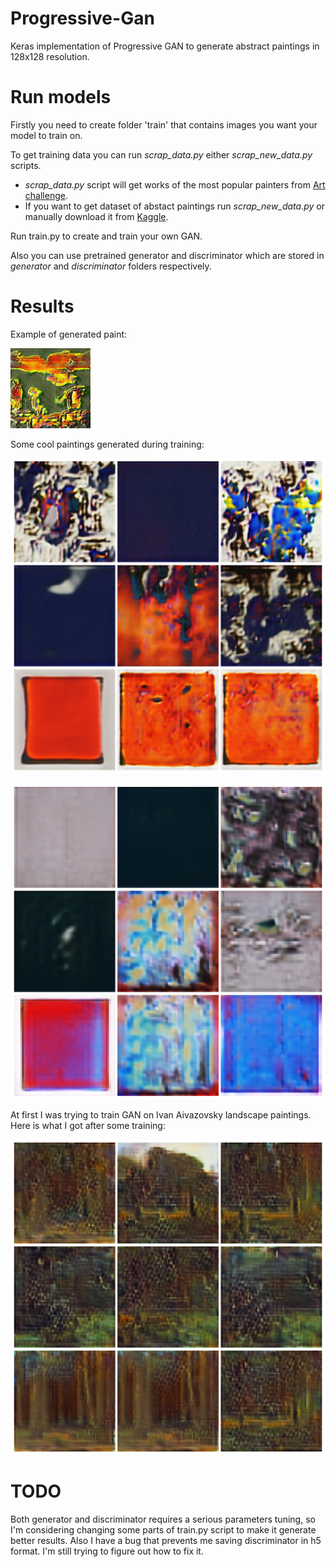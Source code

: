 # Progressive-Gan
Keras implementation of Progressive GAN to generate abstract paintings in 128x128 resolution.

# Run models
Firstly you need to create folder 'train' that contains images you want your model to train on. 

To get training data you can run *scrap_data.py* either *scrap_new_data.py* scripts.

- *scrap_data.py* script will get works of the most popular painters from [Art challenge](artchallenge.me). 
- If you want to get dataset of abstact paintings run *scrap_new_data.py* or manually download it 
from [Kaggle](https://www.kaggle.com/flash10042/abstract-paintings-dataset).

Run train.py to create and train your own GAN.

Also you can use pretrained generator and discriminator which are stored in *generator* and *discriminator* folders respectively.

# Results

Example of generated paint:

![Generated example](https://github.com/flash10042/Progressive-Gan/blob/main/generated_images/generated.png)

Some cool paintings generated during training:

![One more 128x128 example](https://github.com/flash10042/Progressive-Gan/blob/main/generated_images/size_(128%2C%20128)_epoch_15_fade_False.png)

![64x64 example](https://github.com/flash10042/Progressive-Gan/blob/main/generated_images/size_(64%2C%2064)_epoch_34_fade_False.png)

At first I was trying to train GAN on Ivan Aivazovsky landscape paintings. Here is what I got after some training:

![Forests](https://github.com/flash10042/Progressive-Gan/blob/main/generated_images/size_(128%2C%20128)_epoch_18_fade_False.png) 


# TODO

Both generator and discriminator requires a serious parameters tuning, so I'm considering changing some parts of train.py script to make it generate better
results. Also I have a bug that prevents me saving discriminator in h5 format. I'm still trying to figure out how to fix it.
